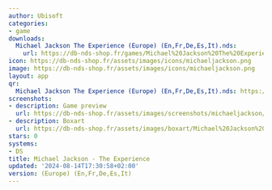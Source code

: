 ```yaml
---
author: Ubisoft
categories:
- game
downloads:
  Michael Jackson The Experience (Europe) (En,Fr,De,Es,It).nds:
    url: https://db-nds-shop.fr/games/Michael%20Jackson%20The%20Experience%20%28Europe%29%20%28En%2CFr%2CDe%2CEs%2CIt%29.zip
icon: https://db-nds-shop.fr/assets/images/icons/michaeljackson.png
image: https://db-nds-shop.fr/assets/images/icons/michaeljackson.png
layout: app
qr:
  Michael Jackson The Experience (Europe) (En,Fr,De,Es,It).nds: https://db-nds-shop.fr/qr/michael-jackson-the-experience-europe-enfrdeesit-nds.png
screenshots:
- description: Game preview
  url: https://db-nds-shop.fr/assets/images/screenshots/michaeljackson/michaeljackson.png
- description: Boxart
  url: https://db-nds-shop.fr/assets/images/boxart/Michael%20Jackson%20The%20Experience%20(Europe)%20(En%2CFr%2CDe%2CEs%2CIt).nds.png
stars: 0
systems:
- DS
title: Michael Jackson - The Experience
updated: '2024-08-14T17:30:58+02:00'
version: (Europe) (En,Fr,De,Es,It)
---
```

